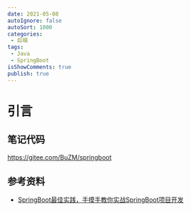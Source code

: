 ```yaml
---
date: 2021-05-08
autoIgnore: false
autoSort: 1000
categories:
 - 后端
tags:
 - Java
 - SpringBoot
isShowComments: true
publish: true
---
```


# 引言

## 笔记代码

https://gitee.com/BuZM/springboot

## 参考资料

- [SpringBoot最佳实践，手摸手教你实战SpringBoot项目开发](http://docs.tumo.tycoding.cn/#/)
